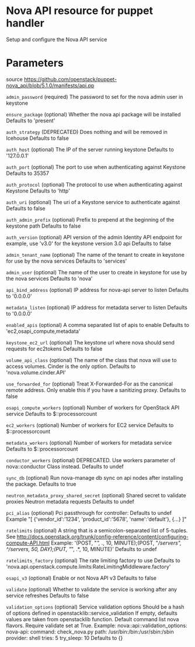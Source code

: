 # Nova API resource for puppet handler

Setup and configure the Nova API service

# Parameters

source https://github.com/openstack/puppet-nova_api/blob/5.1.0/manifests/api.pp

 ``admin_password``
   (required) The password to set for the nova admin user in keystone

 ``ensure_package``
   (optional) Whether the nova api package will be installed
   Defaults to 'present'

 ``auth_strategy``
   (DEPRECATED) Does nothing and will be removed in Icehouse
   Defaults to false

 ``auth_host``
   (optional) The IP of the server running keystone
   Defaults to '127.0.0.1'

 ``auth_port``
   (optional) The port to use when authenticating against Keystone
   Defaults to 35357

 ``auth_protocol``
   (optional) The protocol to use when authenticating against Keystone
   Defaults to 'http'

 ``auth_uri``
   (optional) The uri of a Keystone service to authenticate against
   Defaults to false

 ``auth_admin_prefix``
   (optional) Prefix to prepend at the beginning of the keystone path
   Defaults to false

 ``auth_version``
   (optional) API version of the admin Identity API endpoint
   for example, use 'v3.0' for the keystone version 3.0 api
   Defaults to false

 ``admin_tenant_name``
   (optional) The name of the tenant to create in keystone for use by the nova services
   Defaults to 'services'

 ``admin_user``
   (optional) The name of the user to create in keystone for use by the nova services
   Defaults to 'nova'

 ``api_bind_address``
   (optional) IP address for nova-api server to listen
   Defaults to '0.0.0.0'

 ``metadata_listen``
   (optional) IP address  for metadata server to listen
   Defaults to '0.0.0.0'

 ``enabled_apis``
   (optional) A comma separated list of apis to enable
   Defaults to 'ec2,osapi_compute,metadata'

 ``keystone_ec2_url``
   (optional) The keystone url where nova should send requests for ec2tokens
   Defaults to false

 ``volume_api_class``
   (optional) The name of the class that nova will use to access volumes. Cinder is the only option.
   Defaults to 'nova.volume.cinder.API'

 ``use_forwarded_for``
   (optional) Treat X-Forwarded-For as the canonical remote address. Only
   enable this if you have a sanitizing proxy.
   Defaults to false

 ``osapi_compute_workers``
   (optional) Number of workers for OpenStack API service
   Defaults to $::processorcount

 ``ec2_workers``
   (optional) Number of workers for EC2 service
   Defaults to $::processorcount

 ``metadata_workers``
   (optional) Number of workers for metadata service
   Defaults to $::processorcount

 ``conductor_workers``
   (optional) DEPRECATED. Use workers parameter of nova::conductor
   Class instead.
   Defaults to undef

 ``sync_db``
   (optional) Run nova-manage db sync on api nodes after installing the package.
   Defaults to true

 ``neutron_metadata_proxy_shared_secret``
   (optional) Shared secret to validate proxies Neutron metadata requests
   Defaults to undef

 ``pci_alias``
   (optional) Pci passthrough for controller:
   Defaults to undef
   Example
   "[ {'vendor_id':'1234', 'product_id':'5678', 'name':'default'}, {...} ]"

 ``ratelimits``
   (optional) A string that is a semicolon-separated list of 5-tuples.
   See http://docs.openstack.org/trunk/config-reference/content/configuring-compute-API.html
   Example: '(POST, "*", .*, 10, MINUTE);(POST, "*/servers", ^/servers, 50, DAY);(PUT, "*", .*, 10, MINUTE)'
   Defaults to undef

 ``ratelimits_factory``
   (optional) The rate limiting factory to use
   Defaults to 'nova.api.openstack.compute.limits:RateLimitingMiddleware.factory'

 ``osapi_v3``
   (optional) Enable or not Nova API v3
   Defaults to false

 ``validate``
   (optional) Whether to validate the service is working after any service refreshes
   Defaults to false

 ``validation_options``
   (optional) Service validation options
   Should be a hash of options defined in openstacklib::service_validation
   If empty, defaults values are taken from openstacklib function.
   Default command list nova flavors.
   Require validate set at True.
   Example:
   nova::api::validation_options:
     nova-api:
       command: check_nova.py
       path: /usr/bin:/bin:/usr/sbin:/sbin
       provider: shell
       tries: 5
       try_sleep: 10
   Defaults to {}
